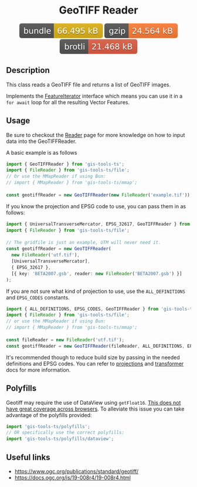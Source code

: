 <h1 style="text-align: center;">
  <div align="center">GeoTIFF Reader</div>
</h1>

<p align="center">
  <img src="../../assets/badges/geotiff-file.svg" alt="geotiff-file-ts">
  <img src="../../assets/badges/geotiff-gzip.svg" alt="geotiff-gzip-ts">
  <img src="../../assets/badges/geotiff-brotli.svg" alt="geotiff-brotli-ts">
</p>

## Description

This class reads a GeoTIFF file and returns a list of GeoTIFF images.

Implements the [FeatureIterator](https://open-s2.github.io/gis-tools/interfaces/index.FeatureIterator.html) interface which means you can use it in a `for await` loop for all the resulting Vector Features.

## Usage

Be sure to checkout the [Reader](reader.md) page for more knowledge on how to input data into the GeoTIFFReader.

A basic example is as follows

```ts
import { GeoTIFFReader } from 'gis-tools-ts';
import { FileReader } from 'gis-tools-ts/file';
// Or use the MMapReader if using Bun:
// import { MMapReader } from 'gis-tools-ts/mmap';

const geotiffReader = new GeoTIFFReader(new FileReader('example.tif'));
```

If you know the projection and EPSG code to use, you can pass them in as follows:

```ts
import { UniversalTransverseMercator, EPSG_32617, GeoTIFFReader } from 'gis-tools-ts';
import { FileReader } from 'gis-tools-ts/file';

// The gridfile is just an example, UTM will never need it.
const geotiffReader = new GeoTIFFReader(
  new FileReader('utf.tif'),
  [UniversalTransverseMercator],
  { EPSG_32617 },
  [{ key: 'BETA2007.gsb', reader: new FileReader('BETA2007.gsb') }]
);
```

If you are not sure what kind of projection to use, use the `ALL_DEFINITIONS` and `EPSG_CODES` constants.

```ts
import { ALL_DEFINITIONS, EPSG_CODES, GeoTIFFReader } from 'gis-tools-ts';
import { FileReader } from 'gis-tools-ts/file';
// or use the MMapReader if using Bun:
// import { MMapReader } from 'gis-tools-ts/mmap';

const fileReader = new FileReader('utf.tif');
const geotiffReader = new GeoTIFFReader(fileReader, ALL_DEFINITIONS, EPSG_CODES);
```

It's recommended though to reduce build size by passing in the needed definitions and EPSG codes. You can refer to [projections](../proj4/projections.md) and [transformer](../proj4/transformer.md)  docs for more information.

## Polyfills

Geotiff may require the use of DataView using `getFloat16`. [This does not have great coverage across browsers](https://caniuse.com/?search=getFloat16). To alleviate this issue you can take advantage of the polyfills provided:

```ts
import 'gis-tools-ts/polyfills';
// OR specifically use the correct polyfills:
import 'gis-tools-ts/polyfills/dataview';
```

## Useful links

- <https://www.ogc.org/publications/standard/geotiff/>
- <https://docs.ogc.org/is/19-008r4/19-008r4.html>
